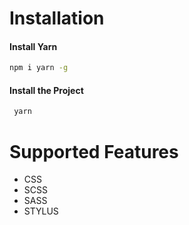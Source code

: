 # Installation

#### Install Yarn
```sh
npm i yarn -g
```

#### Install the Project

```sh
 yarn
```

# Supported Features

* CSS
* SCSS
* SASS
* STYLUS
